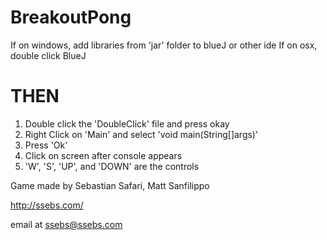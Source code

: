 BreakoutPong
============
If on windows, add libraries from 'jar' folder to blueJ or other ide
If on osx, double click BlueJ

THEN
====
1) Double click the 'DoubleClick' file and press okay
2) Right Click on 'Main' and select 'void main(String[]args)'
3) Press 'Ok'
4) Click on screen after console appears
5) 'W', 'S', 'UP', and 'DOWN' are the controls

Game made by Sebastian Safari, Matt Sanfilippo

http://ssebs.com/

email at ssebs@ssebs.com
